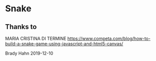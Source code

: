 # Snake

## Thanks to 

MARIA CRISTINA DI TERMINE
https://www.competa.com/blog/how-to-build-a-snake-game-using-javascript-and-html5-canvas/



Brady Hahn
2019-12-10
